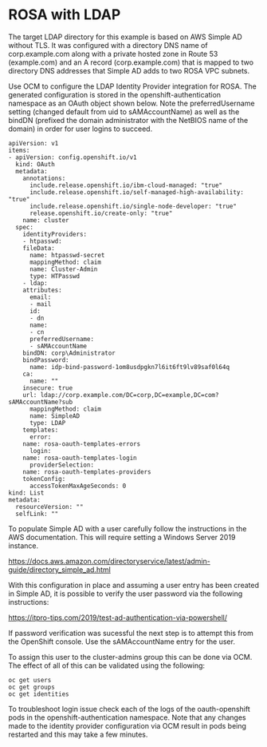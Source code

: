 # ROSA with LDAP

The target LDAP directory for this example is based on AWS Simple AD without TLS. It was configured with a directory DNS name of corp.example.com along with a private hosted zone in Route 53 (example.com) and an A record (corp.example.com) that is mapped to two directory DNS addresses that Simple AD adds to two ROSA VPC subnets.

Use OCM to configure the LDAP Identity Provider integration for ROSA. The generated configuration is stored in the openshift-authentication namespace as an OAuth object shown below. Note the preferredUsername setting (changed default from uid to sAMAccountName) as well as the bindDN (prefixed the domain administrator with the NetBIOS name of the domain) in order for user logins to succeed.

	apiVersion: v1
	items:
	- apiVersion: config.openshift.io/v1
	  kind: OAuth
	  metadata:
	    annotations:
	      include.release.openshift.io/ibm-cloud-managed: "true"
	      include.release.openshift.io/self-managed-high-availability: "true"
	      include.release.openshift.io/single-node-developer: "true"
	      release.openshift.io/create-only: "true"
	    name: cluster
	  spec:
	    identityProviders:
	    - htpasswd:
		fileData:
		  name: htpasswd-secret
	      mappingMethod: claim
	      name: Cluster-Admin
	      type: HTPasswd
	    - ldap:
		attributes:
		  email:
		  - mail
		  id:
		  - dn
		  name:
		  - cn
		  preferredUsername:
		  - sAMAccountName
		bindDN: corp\Administrator
		bindPassword:
		  name: idp-bind-password-1om8usdpgkn7l6it6ft9lv89saf0l64q
		ca:
		  name: ""
		insecure: true
		url: ldap://corp.example.com/DC=corp,DC=example,DC=com?sAMAccountName?sub
	      mappingMethod: claim
	      name: SimpleAD
	      type: LDAP
	    templates:
	      error:
		name: rosa-oauth-templates-errors
	      login:
		name: rosa-oauth-templates-login
	      providerSelection:
		name: rosa-oauth-templates-providers
	    tokenConfig:
	      accessTokenMaxAgeSeconds: 0
	kind: List
	metadata:
	  resourceVersion: ""
	  selfLink: ""

To populate Simple AD with a user carefully follow the instructions in the AWS documentation. This will require setting a Windows Server 2019 instance.

https://docs.aws.amazon.com/directoryservice/latest/admin-guide/directory_simple_ad.html

With this configuration in place and assuming a user entry has been created in Simple AD, it is possible to verify the user password via the following instructions:

https://itpro-tips.com/2019/test-ad-authentication-via-powershell/

If password verification was sucessful the next step is to attempt this from the OpenShift console. Use the sAMAccountName entry for the user.

To assign this user to the cluster-admins group this can be done via OCM. The effect of all of this can be validated using the following:

	oc get users
	oc get groups
	oc get identities
	
To troubleshoot login issue check each of the logs of the oauth-openshift pods in the openshift-authentication namespace. Note that any changes made to the identity provider configuration via OCM result in pods being restarted and this may take a few minutes.
